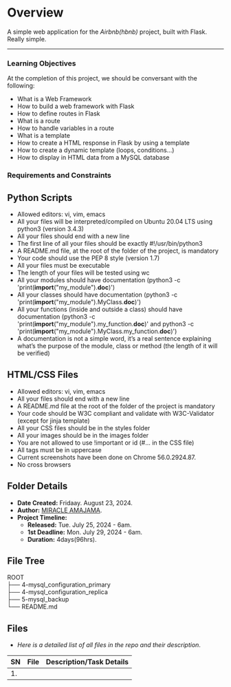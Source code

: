 # Overview #
A simple web application for the *Airbnb(hbnb)* project, built with Flask.
Really simple.


<hr/>

### Learning Objectives ###
At the completion of this project, we should be conversant with the following:
- What is a Web Framework
- How to build a web framework with Flask
- How to define routes in Flask
- What is a route
- How to handle variables in a route
- What is a template
- How to create a HTML response in Flask by using a template
- How to create a dynamic template (loops, conditions…)
- How to display in HTML data from a MySQL database



### Requirements and Constraints ###
## Python Scripts ##
- Allowed editors: vi, vim, emacs
- All your files will be interpreted/compiled on Ubuntu 20.04 LTS using python3 (version 3.4.3)
- All your files should end with a new line
- The first line of all your files should be exactly #!/usr/bin/python3
- A README.md file, at the root of the folder of the project, is mandatory
- Your code should use the PEP 8 style (version 1.7)
- All your files must be executable
- The length of your files will be tested using wc
- All your modules should have documentation (python3 -c 'print(__import__("my_module").__doc__)')
- All your classes should have documentation (python3 -c 'print(__import__("my_module").MyClass.__doc__)')
- All your functions (inside and outside a class) should have documentation (python3 -c 'print(__import__("my_module").my_function.__doc__)' and python3 -c 'print(__import__("my_module").MyClass.my_function.__doc__)')
- A documentation is not a simple word, it’s a real sentence explaining what’s the purpose of the module, class or method (the length of it will be verified)

## HTML/CSS Files ##
- Allowed editors: vi, vim, emacs
- All your files should end with a new line
- A README.md file at the root of the folder of the project is mandatory
- Your code should be W3C compliant and validate with W3C-Validator (except for jinja template)
- All your CSS files should be in the styles folder
- All your images should be in the images folder
- You are not allowed to use !important or id (#... in the CSS file)
- All tags must be in uppercase
- Current screenshots have been done on Chrome 56.0.2924.87.
- No cross browsers


## Folder Details ###
- **Date Created:** Fridaay. August 23, 2024.
- **Author:** [MIRACLE AMAJAMA](https.//github.com/iceking-fct).
- **Project Timeline:**
  - **Released:** Tue. July 25, 2024 - 6am.
  - **1st Deadline:** Mon. July 29, 2024 - 6am.
  - **Duration:**  4days(96hrs).


## File Tree ##
ROOT<br/>
├── 4-mysql_configuration_primary<br />
├── 4-mysql_configuration_replica<br />
├── 5-mysql_backup<br />
└── README.md<br />


## Files ###
- *Here is a detailed list of all files in the repo and their description*.

| SN | File | Description/Task Details                                   |
|----|------|-----------------------------------------------|
| 1. | []() |  |
